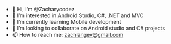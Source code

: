 - 👋 Hi, I’m @Zacharycodez
- 👀 I’m interested in Android Studio, C#, .NET and MVC
- 🌱 I’m currently learning Mobile development
- 💞️ I’m looking to collaborate on Android studio and C# projects
- 📫 How to reach me: zachlangev@gmail.com

<!---
Zacharycodez/Zacharycodez is a ✨ special ✨ repository because its `README.md` (this file) appears on your GitHub profile.
You can click the Preview link to take a look at your changes.
--->
